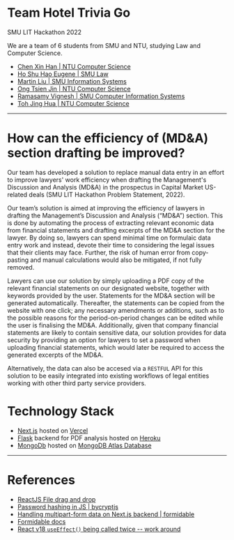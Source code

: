 # Team Hotel Trivia Go
SMU LIT Hackathon 2022

We are a team of 6 students from SMU and NTU, studying Law and Computer Science.
- [Chen Xin Han | NTU Computer Science](https://github.com/imevahans)
- [Ho Shu Hao Eugene | SMU Law](https://www.linkedin.com/in/eugenehoshuhao)
- [Martin Liu | SMU Information Systems](https://github.com/L1uM4rt1n)
- [Ong Tsien Jin | NTU Computer Science](https://github.com/TsienJin)
- [Ramasamy Vignesh | SMU Computer Information Systems](https://github.com/v1ghn35h)
- [Toh Jing Hua | NTU Computer Science](https://github.com/ztjhz)

***

# How can the efficiency of (MD&A) section drafting be improved?

Our team has developed a solution to replace manual data entry in an effort to improve lawyers' work efficiency when drafting the Management's Discussion and Analysis (MD&A) in the prospectus in Capital Market US-related deals (SMU LIT Hackathon Problem Statement, 2022).

Our team’s solution is aimed at improving the efficiency of lawyers in drafting the Management’s Discussion and Analysis (“MD&A”) section. This is done by automating the process of extracting relevant economic data from financial statements and drafting excerpts of the MD&A section for the lawyer. By doing so, lawyers can spend minimal time on formulaic data entry work and instead, devote their time to considering the legal issues that their clients may face. Further, the risk of human error from copy-pasting and manual calculations would also be mitigated, if not fully removed.  
 
Lawyers can use our solution by simply uploading a PDF copy of the relevant financial statements on our designated website, together with keywords provided by the user. Statements for the MD&A section will be generated automatically. Thereafter, the statements can be copied from the website with one click; any necessary amendments or additions, such as to the possible reasons for the period-on-period changes can be edited while the user is finalising the MD&A. Additionally, given that company financial statements are likely to contain sensitive data, our solution provides for data security by providing an option for lawyers to set a password when uploading financial statements, which would later be required to access the generated excerpts of the MD&A.

Alternatively, the data can also be accesed via a `RESTFUL` API for this solution to be easily integrated into existing workflows of legal entities working with other third party service providers.

# Technology Stack
- [Next.js](https://nextjs.org) hosted on [Vercel](https://vercel.com/)
- [Flask](https://flask.palletsprojects.com/en/2.1.x/) backend for PDF analysis hosted on [Heroku](https://www.heroku.com)
- [MongoDb](https://www.mongodb.com) hosted on [MongoDB Atlas Database](https://www.mongodb.com/atlas/database)


***

# References
- [ReactJS File drag and drop](https://www.codemzy.com/blog/react-drag-drop-file-upload)
- [Password hashing in JS | bycryptjs](https://www.npmjs.com/package/bcryptjs)
- [Handling multipart-form data on Next.js backend | formidable](https://chadalen.com/blog/how-to-use-a-multipart-form-in-nextjs-using-api-routes)
- [Formidable docs](https://www.npmjs.com/package/formidable)
- [React v18 ```useEffect()``` being called twice -- work around](https://javascript.plainenglish.io/react-18-useeffect-double-call-for-apis-emergency-fix-724b7ee6a646)
